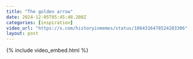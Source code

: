```yaml
---
title: "The golden arrow"
date: 2024-12-05T05:45:48.208Z
categories: [inspiration]
video_url: "https://x.com/historyinmemes/status/1864316478524203306"
layout: post
---
```


{% include video_embed.html %}

<script async data-uid="6da1a20aed" src="https://jethrojones.kit.com/6da1a20aed/index.js"></script>
